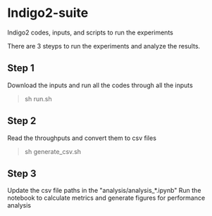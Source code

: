 # Indigo2-suite
Indigo2 codes, inputs, and scripts to run the experiments

There are 3 steyps to run the experiments and analyze the results.

## Step 1
Download the inputs and run all the codes through all the inputs
> sh run.sh

## Step 2
Read the throughputs and convert them to csv files
> sh generate_csv.sh

## Step 3
Update the csv file paths in the "analysis/analysis_*.ipynb"
Run the notebook to calculate metrics and generate figures for performance analysis
